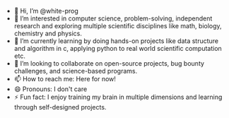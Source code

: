 - 👋 Hi, I’m @white-prog
- 👀 I’m interested in computer science, problem-solving, independent research and exploring multiple scientific disciplines like math, biology, chemistry and physics.
- 🌱 I’m currently learning by doing hands-on projects like data structure and algorithm in c, applying python to real world scientific computation etc.
- 💞️ I’m looking to collaborate on open-source projects, bug bounty challenges, and science-based programs.
- 📫 How to reach me: Here for now!
- 😄 Pronouns: I don't care
- ⚡ Fun fact: I enjoy training my brain in multiple dimensions and learning through self-designed projects.

<!---
white-prog/white-prog is a ✨ special ✨ repository because its `README.md` (this file) appears on your GitHub profile.
You can click the Preview link to take a look at your changes.
--->
